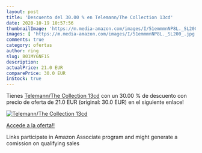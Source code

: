 ```yaml
---
layout: post
title: 'Descuento del 30.00 % en Telemann/The Collection 13cd'
date: 2020-10-19 10:57:56
thumbnailImage: 'https://m.media-amazon.com/images/I/51emmmnNP8L._SL200_.jpg'
images: [ 'https://m.media-amazon.com/images/I/51emmmnNP8L._SL200_.jpg' ]
comments: true
category: ofertas
author: ring
slug: B01MY6NF1S
description:
actualPrice: 21.0 EUR
comparePrice: 30.0 EUR
inStock: true
---
```


Tienes [Telemann/The Collection 13cd](https://www.amazon.fr/dp/B01MY6NF1S/?tag=tolees0d-21) con un 30.00 % de descuento con precio de oferta de 21.0 EUR (original: 30.0 EUR) en el siguiente enlace!

[![Telemann/The Collection 13cd](https://m.media-amazon.com/images/I/51emmmnNP8L._SL200_.jpg)](https://www.amazon.fr/dp/B01MY6NF1S/?tag=tolees0d-21)

[Accede a la oferta!!](https://www.amazon.fr/dp/B01MY6NF1S/?tag=tolees0d-21)

Links participate in Amazon Associate program and might generate a comission on qualifying sales



